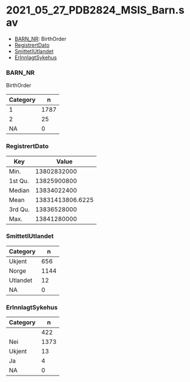 # 2021_05_27_PDB2824_MSIS_Barn.sav
- [BARN_NR](2021_05_27_PDB2824_MSIS_Barn.md#BARN_NR): BirthOrder
- [RegistrertDato](2021_05_27_PDB2824_MSIS_Barn.md#RegistrertDato)
- [SmittetIUtlandet](2021_05_27_PDB2824_MSIS_Barn.md#SmittetIUtlandet)
- [ErInnlagtSykehus](2021_05_27_PDB2824_MSIS_Barn.md#ErInnlagtSykehus)


### BARN_NR
BirthOrder


| Category | n |
| -------- | - |
| 1 | 1787 |
| 2 | 25 |
| NA | 0 |


### RegistrertDato


| Key | Value |
| --- | ----- |
| Min. | 13802832000 |
| 1st Qu. | 13825900800 |
| Median | 13834022400 |
| Mean | 13831413806.6225 |
| 3rd Qu. | 13836528000 |
| Max. | 13841280000 |


### SmittetIUtlandet


| Category | n |
| -------- | - |
| Ukjent | 656 |
| Norge | 1144 |
| Utlandet | 12 |
| NA | 0 |


### ErInnlagtSykehus


| Category | n |
| -------- | - |
|  | 422 |
| Nei | 1373 |
| Ukjent | 13 |
| Ja | 4 |
| NA | 0 |


